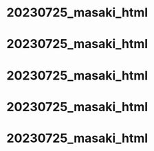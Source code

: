 # 20230725_masaki_html
# 20230725_masaki_html
# 20230725_masaki_html
# 20230725_masaki_html
# 20230725_masaki_html
